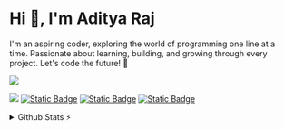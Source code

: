 # Hi 👋, I'm Aditya Raj
I'm an aspiring coder, exploring the world of programming one line at a time. Passionate about learning, building, and growing through every project. Let's code the future! 🚀<br>

<p>
    <a href="https://skillicons.dev">
        <img src="https://skillicons.dev/icons?i=html,js,css,git,github" />
    </a>
</p>

<!-- <a href="https://github.com/adityxrajj"><img width="110" src="https://komarev.com/ghpvc/?username=adityxrajj&label=Profile%20views&color=6064f0&style=flat" alt="adityxrajj" /></a> -->
![](https://komarev.com/ghpvc/?username=adityxrajj&label=Profile%20views&color=6064f0&style=flat)
<a href="#"><img alt="Static Badge" src="https://img.shields.io/badge/currently-offline-b16e3d"></a>
<a href="https://x.com/adityaraj_5"><img alt="Static Badge" src="https://img.shields.io/badge/twitter-%40adityaraj__5-333333"></a>
<a href="https://www.linkedin.com/in/adityaraj5/"><img alt="Static Badge" src="https://img.shields.io/badge/linkedin-in%2Fadityaraj5-0072b1"></a>
<br>

<details>
  <summary>Github Stats ⚡</summary>

   <a href="#">![Github stats](https://github-readme-stats.vercel.app/api?username=adityxrajj&rank_icon=github&bg_color=151515&count_private=true&border_color=797878&line_height=20&text_color=fff&title_color=6da6f2)</a>
   <a href="#">![Top Langs](https://github-readme-stats.vercel.app/api/top-langs/?username=adityxrajj&layout=compact&bg_color=151515&count_private=true&border_color=797878&text_color=fff&title_color=6da6f2)</a>
</details>

